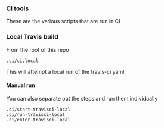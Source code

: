 ### CI tools

These are the various scripts that are run in CI

### Local Travis build

From the root of this repo

```
.ci/ci.local
```

This will attempt a local run of the travis-ci yaml.

#### Manual run

You can also separate out the steps and run them individually

```
.ci/start-travisci-local
.ci/run-travisci-local
.ci/enter-travisci-local
```
